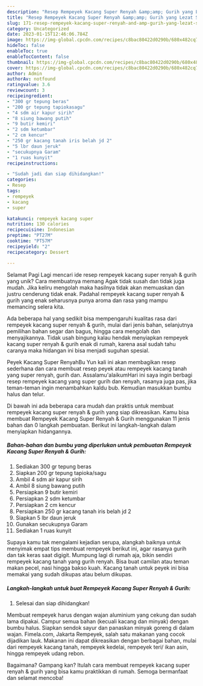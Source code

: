 ```yaml
---
description: "Resep Rempeyek Kacang Super Renyah &amp;amp; Gurih yang Lezat Sekali, Sempurna"
title: "Resep Rempeyek Kacang Super Renyah &amp;amp; Gurih yang Lezat Sekali, Sempurna"
slug: 171-resep-rempeyek-kacang-super-renyah-and-amp-gurih-yang-lezat-sekali-sempurna
category: Uncategorized
date: 2023-01-15T12:46:06.784Z
image: https://img-global.cpcdn.com/recipes/c8bac80422d0290b/680x482cq70/rempeyek-kacang-super-renyah-gurih-foto-resep-utama.jpg
hideToc: false
enableToc: true
enableTocContent: false
thumbnail: https://img-global.cpcdn.com/recipes/c8bac80422d0290b/680x482cq70/rempeyek-kacang-super-renyah-gurih-foto-resep-utama.jpg
cover: https://img-global.cpcdn.com/recipes/c8bac80422d0290b/680x482cq70/rempeyek-kacang-super-renyah-gurih-foto-resep-utama.jpg
author: Admin
authorAv: notfound
ratingvalue: 3.6
reviewcount: 3
recipeingredient:
- "300 gr tepung beras"
- "200 gr tepung tapiokasagu"
- "4 sdm air kapur sirih"
- "8 siung bawang putih"
- "9 butir kemiri"
- "2 sdm ketumbar"
- "2 cm kencur"
- "250 gr kacang tanah iris belah jd 2"
- "5 lbr daun jeruk"
- "secukupnya Garam"
- "1 ruas kunyit"
recipeinstructions:

- "Sudah jadi dan siap dihidangkan!"
categories:
- Resep
tags:
- rempeyek
- kacang
- super

katakunci: rempeyek kacang super 
nutrition: 130 calories
recipecuisine: Indonesian
preptime: "PT27M"
cooktime: "PT57M"
recipeyield: "2"
recipecategory: Dessert

---
```



Selamat Pagi Lagi mencari ide resep rempeyek kacang super renyah &amp; gurih yang unik? Cara membuatnya memang Agak tidak susah dan tidak juga mudah. Jika keliru mengolah maka hasilnya tidak akan memuaskan dan justru cenderung tidak enak. Padahal rempeyek kacang super renyah &amp; gurih yang enak seharusnya punya aroma dan rasa yang mampu memancing selera kita.


Ada beberapa hal yang sedikit bisa mempengaruhi kualitas rasa dari rempeyek kacang super renyah &amp; gurih, mulai dari jenis bahan, selanjutnya pemilihan bahan segar dan bagus, hingga cara mengolah dan menyajikannya. Tidak usah bingung kalau hendak menyiapkan rempeyek kacang super renyah &amp; gurih enak di rumah, karena asal sudah tahu caranya maka hidangan ini bisa menjadi suguhan spesial.

Peyek Kacang Super RenyahBu Yun kali ini akan membagikan resep sederhana dan cara membuat resep peyek atau rempeyek kacang tanah yang super renyah, gurih dan. Assalamu&#39;alaikumHari ini saya ingin berbagi resep rempeyek kacang yang super gurih dan renyah, rasanya juga pas, jika teman-teman ingin menambahkan kaldu bub. Kemudian masukkan bumbu halus dan telur.


Di bawah ini ada beberapa cara mudah dan praktis untuk membuat rempeyek kacang super renyah &amp; gurih yang siap dikreasikan. Kamu bisa membuat Rempeyek Kacang Super Renyah &amp; Gurih menggunakan 11 jenis bahan dan 0 langkah pembuatan. Berikut ini langkah-langkah dalam menyiapkan hidangannya.

<!--inarticleads1-->

##### Bahan-bahan dan bumbu yang diperlukan untuk pembuatan Rempeyek Kacang Super Renyah &amp; Gurih:

1. Sediakan 300 gr tepung beras
1. Siapkan 200 gr tepung tapioka/sagu
1. Ambil 4 sdm air kapur sirih
1. Ambil 8 siung bawang putih
1. Persiapkan 9 butir kemiri
1. Persiapkan 2 sdm ketumbar
1. Persiapkan 2 cm kencur
1. Persiapkan 250 gr kacang tanah iris belah jd 2
1. Siapkan 5 lbr daun jeruk
1. Gunakan secukupnya Garam
1. Sediakan 1 ruas kunyit


Supaya kamu tak mengalami kejadian serupa, alangkah baiknya untuk menyimak empat tips membuat rempeyek berikut ini, agar rasanya gurih dan tak keras saat digigit. Mumpung lagi di rumah aja, bikin sendiri rempeyek kacang tanah yang gurih renyah. Bisa buat camilan atau teman makan pecel, nasi hingga bakso kuah. Kacang tanah untuk peyek ini bisa memakai yang sudah dikupas atau belum dikupas. 

<!--inarticleads2-->

##### Langkah-langkah untuk buat Rempeyek Kacang Super Renyah &amp; Gurih:


1. Selesai dan siap dihidangkan!

Membuat rempeyek harus dengan wajan aluminium yang cekung dan sudah lama dipakai. Campur semua bahan (kecuali kacang dan minyak) dengan bumbu halus. Siapkan sendok sayur dan panaskan minyak goreng di dalam wajan. Fimela.com, Jakarta Rempeyek, salah satu makanan yang cocok dijadikan lauk. Makanan ini dapat dikreasikan dengan berbagai bahan, mulai dari rempeyek kacang tanah, rempeyek kedelai, rempeyek teri/ ikan asin, hingga rempeyek udang rebon. 

Bagaimana? Gampang kan? Itulah cara membuat rempeyek kacang super renyah &amp; gurih yang bisa kamu praktikkan di rumah. Semoga bermanfaat dan selamat mencoba!

